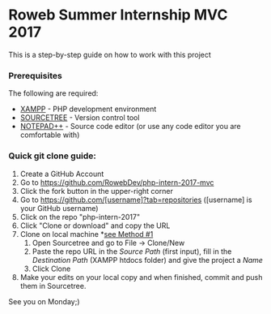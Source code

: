 # Roweb Summer Internship MVC 2017

This is a step-by-step guide on how to work with this project

### Prerequisites

The following are required:

* [XAMPP](https://www.apachefriends.org/xampp-files/5.6.31/xampp-win32-5.6.31-0-VC11-installer.exe) - PHP development environment
* [SOURCETREE](https://www.sourcetreeapp.com/) - Version control tool
* [NOTEPAD++](https://notepad-plus-plus.org/download/v7.4.2.html) - Source code editor (or use any code editor you are comfortable with)

### Quick git clone guide:

1. Create a GitHub Account
2. Go to https://github.com/RowebDev/php-intern-2017-mvc
3. Click the fork button in the upper-right corner
4. Go to https://github.com/[username]?tab=repositories ([username] is your GitHub username)
5. Click on the repo "php-intern-2017"
6. Click "Clone or download" and copy the URL
7. Clone on local machine *[see Method #1](https://confluence.atlassian.com/sourcetreekb/clone-a-repository-into-sourcetree-780870050.html)
	1. Open Sourcetree and go to File -> Clone/New 
	2. Paste the repo URL in the *Source Path* (first input), fill in the *Destination Path* (XAMPP htdocs folder) and give the project a *Name*
	3. Click Clone
8. Make your edits on your local copy and when finished, commit and push them in Sourcetree.

See you on Monday;)
